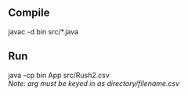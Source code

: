 ## Compile
javac -d bin src/*.java

## Run
java -cp bin App src/Rush2.csv  
<i>Note: arg must be keyed in as directory/filename.csv</i>
